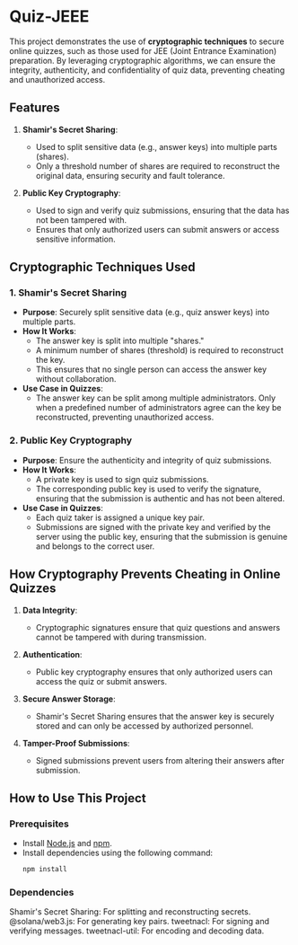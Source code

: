 # Quiz-JEEE

This project demonstrates the use of **cryptographic techniques** to secure online quizzes, such as those used for JEE (Joint Entrance Examination) preparation. By leveraging cryptographic algorithms, we can ensure the integrity, authenticity, and confidentiality of quiz data, preventing cheating and unauthorized access.

## Features

1. **Shamir's Secret Sharing**:
   - Used to split sensitive data (e.g., answer keys) into multiple parts (shares).
   - Only a threshold number of shares are required to reconstruct the original data, ensuring security and fault tolerance.

2. **Public Key Cryptography**:
   - Used to sign and verify quiz submissions, ensuring that the data has not been tampered with.
   - Ensures that only authorized users can submit answers or access sensitive information.

## Cryptographic Techniques Used

### 1. Shamir's Secret Sharing
- **Purpose**: Securely split sensitive data (e.g., quiz answer keys) into multiple parts.
- **How It Works**:
  - The answer key is split into multiple "shares."
  - A minimum number of shares (threshold) is required to reconstruct the key.
  - This ensures that no single person can access the answer key without collaboration.
- **Use Case in Quizzes**:
  - The answer key can be split among multiple administrators. Only when a predefined number of administrators agree can the key be reconstructed, preventing unauthorized access.

### 2. Public Key Cryptography
- **Purpose**: Ensure the authenticity and integrity of quiz submissions.
- **How It Works**:
  - A private key is used to sign quiz submissions.
  - The corresponding public key is used to verify the signature, ensuring that the submission is authentic and has not been altered.
- **Use Case in Quizzes**:
  - Each quiz taker is assigned a unique key pair.
  - Submissions are signed with the private key and verified by the server using the public key, ensuring that the submission is genuine and belongs to the correct user.

## How Cryptography Prevents Cheating in Online Quizzes

1. **Data Integrity**:
   - Cryptographic signatures ensure that quiz questions and answers cannot be tampered with during transmission.

2. **Authentication**:
   - Public key cryptography ensures that only authorized users can access the quiz or submit answers.

3. **Secure Answer Storage**:
   - Shamir's Secret Sharing ensures that the answer key is securely stored and can only be accessed by authorized personnel.

4. **Tamper-Proof Submissions**:
   - Signed submissions prevent users from altering their answers after submission.

## How to Use This Project

### Prerequisites
- Install [Node.js](https://nodejs.org/) and [npm](https://www.npmjs.com/).
- Install dependencies using the following command:
  ```bash
  npm install


### Dependencies
Shamir's Secret Sharing: For splitting and reconstructing secrets.
@solana/web3.js: For generating key pairs.
tweetnacl: For signing and verifying messages.
tweetnacl-util: For encoding and decoding data.